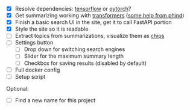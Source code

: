 - [x] Resolve dependencies: [tensorflow](https://www.tensorflow.org/install/pip#linux) or [pytorch](https://pytorch.org/get-started/locally/#start-locally)?
- [x] Get summarizing working with [transformers](https://github.com/huggingface/transformers) ([some help from phind](https://www.phind.com/search?cache=rgatat7hmb4701vrm41hd3zf))
- [x] Finish a basic search UI in the site, get it to call FastAPI portion
- [x] Style the site so it is readable
- [ ] Extract topics from summarizations, visualize them as [chips](https://nextui.org/docs/components/chip)
- [ ] Settings button
    - [ ] Drop down for switching search engines
    - [ ] Slider for the maximum summary length
    - [ ] Checkbox for saving results (disabled by default)
- [ ] Full docker config
- [ ] Setup script

Optional:

- [ ] Find a new name for this project
